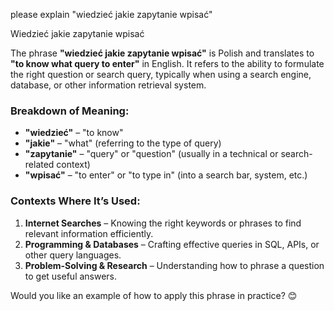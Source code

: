 please explain "wiedzieć jakie zapytanie wpisać"

Wiedzieć jakie zapytanie wpisać

The phrase **"wiedzieć jakie zapytanie wpisać"** is Polish and translates to **"to know what query to enter"** in English. It refers to the ability to formulate the right question or search query, typically when using a search engine, database, or other information retrieval system.

### Breakdown of Meaning:
- **"wiedzieć"** – "to know"
- **"jakie"** – "what" (referring to the type of query)
- **"zapytanie"** – "query" or "question" (usually in a technical or search-related context)
- **"wpisać"** – "to enter" or "to type in" (into a search bar, system, etc.)

### Contexts Where It’s Used:
1. **Internet Searches** – Knowing the right keywords or phrases to find relevant information efficiently.
2. **Programming & Databases** – Crafting effective queries in SQL, APIs, or other query languages.
3. **Problem-Solving & Research** – Understanding how to phrase a question to get useful answers.

Would you like an example of how to apply this phrase in practice? 😊
